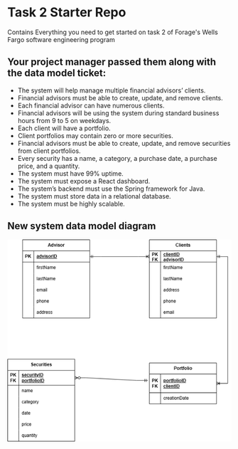 # Task 2 Starter Repo
Contains Everything you need to get started on task 2 of Forage's Wells Fargo software engineering program

## Your project manager passed them along with the data model ticket:

* The system will help manage multiple financial advisors’ clients.
* Financial advisors must be able to create, update, and remove clients.
* Each financial advisor can have numerous clients.
* Financial advisors will be using the system during standard business hours from 9 to 5 on weekdays.
* Each client will have a portfolio.
* Client portfolios may contain zero or more securities.
* Financial advisors must be able to create, update, and remove securities from client portfolios.
* Every security has a name, a category, a purchase date, a purchase price, and a quantity.
* The system must have 99% uptime.
* The system must expose a React dashboard.
* The system’s backend must use the Spring framework for Java.
* The system must store data in a relational database.
* The system must be highly scalable.

## New system data model diagram

![Tux](DataModel.drawio.png)
